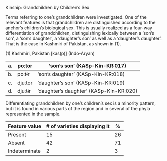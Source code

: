 Kinship: Grandchildren by Children’s Sex

Terms referring to one’s grandchildren were investigated. One of the
relevant features is that grandchildren are distinguished according to
the anchor’s children’s biological sex. This is usually realized as a
four-way differentiation of grandchildren, distinguishing lexically
between a ‘son’s son’, a ‘son’s daughter’, a ‘daughter’s son’ as well as
a ‘daughter’s daughter’. That is the case in Kashmiri of Pakistan, as
shown in (1).

(1) <span id="_Ref12343426" class="anchor"></span>Kashmiri, Pakistan
    \[kas(p)\] (Indo-Aryan)

| a.  | poːtor  | ‘son’s son’ (KASp-Kin-KR:017)           |
|-----|---------|-----------------------------------------|
| b.  | poːtɨr  | ‘son’s daughter’ (KASp-Kin-KR:018)      |
| c.  | djuːtor | ‘daughter’s son’ (KASp-Kin-KR:019)      |
| d.  | djuːtɨr | ‘daughter’s daughter’ (KASp-Kin-KR:020) |

Differentiating grandchildren by one’s children’s sex is a minority
pattern, but it is found in various parts of the region and in several
of the phyla represented in the sample.

| Feature value | \# of varieties displaying it | %   |
|---------------|-------------------------------|-----|
| Present       | 15                            | 26  |
| Absent        | 42                            | 71  |
| Indeterminate | 2                             | 3   |


